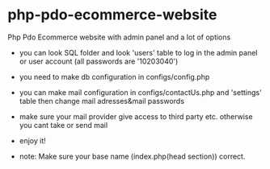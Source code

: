 # php-pdo-ecommerce-website
Php Pdo Ecommerce website with admin panel and a lot of options  


* you can look SQL folder and look 'users' table to log in the admin panel or user account (all passwords are '10203040')
* you need to make db configuration in configs/config.php
* you can make mail configuration in configs/contactUs.php and 'settings' table then change mail adresses&mail passwords
* make sure your mail provider give access to third party etc. otherwise you cant take or send mail
* enjoy it!

* note: Make sure your base name (index.php(head section)) correct.
